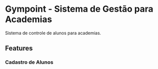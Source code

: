 # Gympoint - Sistema de Gestão para Academias

Sistema de controle de alunos para academias.

## Features

### Cadastro de Alunos
